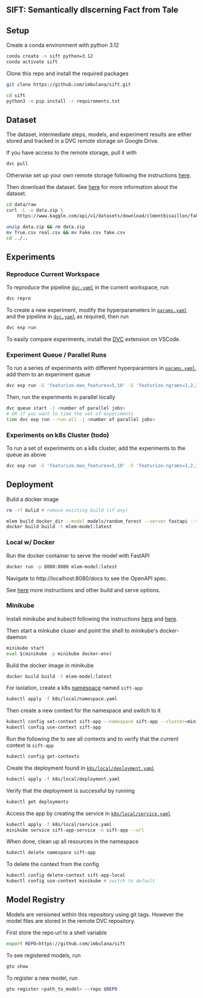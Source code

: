 ## SIFT: Semantically dIscerning Fact from Tale

## Setup

Create a conda environment with python 3.12

```bash
conda create -n sift python=3.12
conda activate sift
```

Clone this repo and install the required packages

```bash
git clone https://github.com/imbulana/sift.git

cd sift
python3 -m pip install -r requirements.txt
```

## Dataset

The dataset, intermediate steps, models, and experiment results are either stored and tracked in a DVC remote storage on Google Drive.

If you have access to the remote storage, pull it with

```bash
dvc pull
```

Otherwise set up your own remote storage following the instructions [here](https://dvc.org/doc/user-guide/data-management/remote-storage).

Then download the dataset. See [here](data/README.md) for more information about the dataset.

```bash
cd data/raw
curl -L -o data.zip \
    https://www.kaggle.com/api/v1/datasets/download/clmentbisaillon/fake-and-real-news-dataset

unzip data.zip && rm data.zip
mv True.csv real.csv && mv Fake.csv fake.csv
cd ../..
```

## Experiments

### Reproduce Current Workspace

To reproduce the pipeline [`dvc.yaml`](dvc.yaml) in the current workspace, run

```bash
dvc repro
```

To create a new experiment, modify the hyperparameters in [`params.yaml`](params.yaml) and the pipeline in [`dvc.yaml`](dvc.yaml) as required, then run

```bash
dvc exp run
``` 

To easily compare experiments, install the [DVC](https://marketplace.visualstudio.com/items?itemName=Iterative.dvc) extension on VSCode.

### Experiment Queue / Parallel Runs

To run a series of experiments with different hyperparamters in [`params.yaml`](params.yaml), add them to an experiment queue

```bash
dvc exp run -S 'featurize.max_features=5,10' -S 'featurize.ngrams=1,2,3' --queue
```

Then, run the experiments in parallel locally

```bash
dvc queue start -j <number of parallel jobs>
# OR if you want to time the set of experiments
time dvc exp run --run-all -j <number of parallel jobs>
```

### Experiments on k8s Cluster (todo)

To run a set of experiments on a k8s cluster, add the experiments to the queue as above

```bash
dvc exp run -S 'featurize.max_features=5,10' -S 'featurize.ngrams=1,2,3' --queue
```

## Deployment

Build a docker image

```bash
rm -rf bulid # remove existing build (if any)

mlem build docker_dir --model models/random_forest --server fastapi --target build
docker build build -t mlem-model:latest
```

### Local w/ Docker

Run the docker container to serve the model with FastAPI

```bash
docker run -p 8080:8080 mlem-model:latest
```

Navigate to http://localhost:8080/docs to see the OpenAPI spec.

See [here](https://mlem.ai/doc/user-guide/building/docker) more instructions and other build and serve options.

### Minikube

Install minikube and kubectl following the instructions [here](https://minikube.sigs.k8s.io/docs/start/) and [here](https://kubernetes.io/docs/tasks/tools/install-kubectl-linux/).

Then start a minkube cluser and point the shell to minikube's docker-daemon

```bash
minikube start
eval $(minikube -p minikube docker-env)
```

Build the docker image in minikube

```bash
docker build build -t mlem-model:latest
```

For isolation, create a k8s [namespace](k8s/local/namespace.yaml) named `sift-app`

```bash
kubectl apply -f k8s/local/namespace.yaml
```
Then create a new context for the namespace and switch to it

```bash
kubectl config set-context sift-app --namespace sift-app --cluster=minikube --user minikube
kubectl config use-context sift-app
```
Run the following the to see all contexts and to verify that the current context is `sift-app`

```bash
kubectl config get-contexts
```

Create the deployment found in [`k8s/local/deployment.yaml`](k8s/local/deployment.yaml)

```bash
kubectl apply -f k8s/local/deployment.yaml
```

Verify that the deployment is successful by running

```bash
kubectl get deployments
```

Access the app by creating the service in [`k8s/local/service.yaml`](k8s/local/service.yaml)

```bash
kubectl apply -f k8s/local/service.yaml
minikube service sift-app-service -n sift-app --url
```

When done, clean up all resources in the namespace

```bash
kubectl delete namespace sift-app
```

To delete the context from the config

```bash
kubectl config delete-context sift-app-local
kubectl config use-context minikube # switch to default
```

## Model Registry

Models are versioned within this repository using git tags. However the model files are stored in the remote DVC repository.

First store the repo url to a shell variable

```bash
export REPO=https://github.com/imbulana/sift
```

To see registered models, run

```bash
gto show
```

To register a new model, run

```bash
gto register <path_to_model> --repo $REPO
```